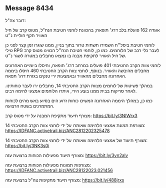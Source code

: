 ## Message 8434

דובר צה"ל:

אוגדה 162 פועלת בלב דרג׳ תופאח; בהכוונת לוחמי חטיבת הנח"ל, מטוס קרב של חיל האוויר תקף חוליית נ״ט

לוחמי חטיבת ביסל״ח השמידו תשתית טרור בתוך בניין, ממנו שוגרו זמן קצר לפני כן טילי RPG לעבר כלי רכב של הלוחמים. כמו כן, לוחמי חטיבת הנח״ל הכווינו מטוס קרב של חיל האוויר לתקיפת מבנה בו נמצאו מחבלים במטרה לשגר נ״ט. 

לוחמי צוות הקרב החטיבתי 401 פועלים במרחב דרג׳ תופאח, וחיסלו ביומיים האחרונים מחבלים מהיבשה והאוויר.
בנוסף, לוחמי צוות הקרב החטיבתי 460 חיסלו ביממה האחרונה מחבלים מהאוויר ובאמצעות ירי טנקים בגזרת דרג' תפאח.

במהלך פשיטות של לוחמים מצוות הקרב החטיבתי 14, מחבלים ירו לעבר כוחותינו. לאחר סריקות בבית ממנו בוצע הירי, איתרו הלוחמים אמצעי לחימה רבים.

כמו כן, במהלך היממה האחרונה המשיכו כוחות זרוע הים בסיוע באש מהים לכוחות המתמרנים בשטח הרצועה.

מצורף תיעוד מתקיפת המבנה על ידי מטוס קרב: https://bit.ly/3NIWrx3

מצורפת תמונת אמצעי הלחימה שאותרו על ידי לוחמי צוות הקרב החטיבתי 14: https://IDFANC.activetrail.biz/ANC2812202325478

מצורף תיעוד של אמצעי הלחימה שאותרו על ידי לוחמי צוות הקרב החטיבתי 14: https://bit.ly/3NK3s0i

מצורף תיעוד מפעילות הכוחות ברצועת עזה: https://bit.ly/3vn2alv

מצורפות תמונות מפעילות הכוחות ברצועת עזה: https://IDFANC.activetrail.biz/ANC28122023.021456

מצורף תיעוד מתקיפות צה"ל ברצועת עזה: https://bit.ly/488jrxs

